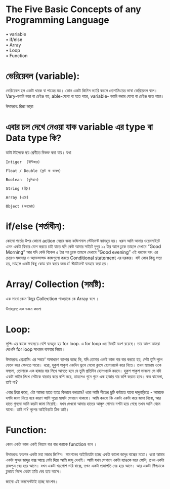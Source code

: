 # The Five Basic Concepts of any Programming Language 

•	variable <br>
•	if/else <br>
•	Array <br>
•	Loop <br>
•	Function



# ভেরিয়েবল (variable):

ভেরিয়েবল হল একটা ধারক বা পাত্রের মত।  কোন একটা জিনিস ভ্যারি করলে প্রোগামিংয়ের ভাষা ভেরিয়েবল বলে। Vary-ভ্যারি করে বা চেইঞ্জ হয়,
able-যোগ্য বা হতে পারে, variable- ভ্যারি করার যোগ্য বা চেইঞ্জ হতে পারে।

উদাহরন: রিক্সা ভাড়া


# এবার চল দেখে নেওয়া যাক variable এর type বা Data type কি?

ডাটা টাইপকে ছয় শ্রেণীতে বিভক্ত করা যায়। যথা

    Intiger  (ইন্টিজার)

    Float / Double (ফ্লট বা ডাবল)

    Boolean  (বুলিয়ান)

    String (স্ট্রিং)

    Array (এরে)

    Object (অবজেক্ট)




# if/else (শর্তাধীন):
কোনো শর্তের উপর কোনো action নেয়ার জন্য কন্ডিশনাল স্টেটমেন্ট ব্যাবহৃত হয়। ধরুন আমি আমার ওয়েবসাইটে এমন একটা ফিচার  যোগ করতে চাই যাতে যদি কেউ আমার সাইটে দুপুর ১২ টার আগে ঢুকে তাহলে দেখাবে “Good Morning” আর যদি কেউ বিকেল ৫ টার পর ঢুকে তাহলে দেখাবে “Good evening” এই ধরনের বরং এর চেয়েও মজাদার ও অ্যাডভান্সড কাজগুলো করতে Conditional statement এর দরকার। যদি কোন কিছু সত্য হয়, তাহলে একটা কিছু কোড রান করার জন্য if স্ট্যাটমেন্ট ব্যবহার করা হয়। 


# Array/ Collection (সমষ্টি):  
এক সাথে কোন কিছুর Collection পাওয়াকে কে Array বলে ।


উদাহরন: এক ডজন কমলা


# Loop:
লুপিং এর কাজে সবছেয়ে বেশি ব্যবহৃত হয় for loop. এ for loop এর তিনটি অংশ রয়েছে। তার আগে আমরা দেখেনি for loop সাধারন ব্যবহার নিয়ম।

উদাহরন: প্রোগ্রামিং এর সবচে' অসাধারণ ব্যাপার হচ্ছে কি, যদি তোমার একই কাজ বার বার করতে হয়, সেটা তুমি লুপে ফেলে করে ফেলতে পারো। ধরো, হুকুশ পাকুশ একদিন ভুলে গেলো ক্লাসে হোমওয়ার্ক করে নিতে। তখন ম্যাডাম ওকে বললো, তোমাকে এক হাজার বার লিখে আনতে হবে যে তুমি প্রতিদিন হোমওয়ার্ক করবে। হুকুশ পাকুশ ভাবলো সে যদি একটা লাইন লিখে সেটাকে বারবার করে কপি করে, তাহলেও গুনে গুনে এক হাজার বার কপি করতে হবে। কত্ত ঝামেলা, তাই না?

এবার চিন্তা করো, এটা আমরা হাতে হাতে কিভাবে করতাম? ধরো আমি শীতের ছুটি কাটাতে যাবো দাদুবাড়িতে - আমাকে দশটা জামা নিতে হবে কারণ আমি পুরো মাসটা সেখানে থাকবো। আমি করবো কি একটা একটা করে জামা নিবো, আর হাতে গুনবো আমি কয়টা জামা নিয়েছি। যখন দেখবো আমার হাতের আঙ্গুল গোনায় দশটা হয়ে গেছে তখন আমি থেমে যাবো। তাই না? লুপের আইডিয়াটা ঠিক তাই।


# Function: 
কোন একটা কাজ একই নিয়মে বার বার করাকে function বলে ।

উদাহরন: ফাংশন একটা মহা মজার জিনিস। ফাংশনের আইডিয়াটা হচ্ছে একটা কালো জাদুর বাক্সের মতো। ধরো আমার একটা সুন্দর জাদুর বাক্স আছে যেটা দিয়ে আমি জাদু দেখাই। আমি যখন সেখানে একটা ব্যাঙকে ভরে ফেলি, তখন একটা রাজপুত্র বের হয়ে আসে। যখন একটা খরগোশ ভরি বাক্সে, তখন একটা প্রজাপতি বের হয়ে আসে। আর একটা পিঁপড়াকে ঢুকায়ে দিলে একটা হাতি বের হয়ে আসে।

জানো এই কনসেপ্টটাই হচ্ছে ফাংশন।
